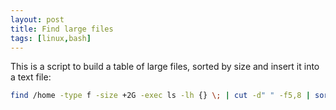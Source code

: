```yaml
---
layout: post
title: Find large files
tags: [linux,bash]
---
```


This is a script to build a table of large files, sorted by size and insert it into a text file:

```bash
find /home -type f -size +2G -exec ls -lh {} \; | cut -d" " -f5,8 | sort -t" " | tee ~/largefiles.txt 
```
